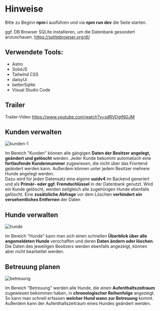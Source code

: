 # Hinweise

Bitte zu Beginn **npm i** ausführen und via **npm run dev** die Seite starten.

ggf. DB Browser SQLite installieren, um die Datenbank gesondert anzuschauen.
https://sqlitebrowser.org/dl/


## Verwendete Tools:

- Astro
- SolidJS
- Tailwind CSS
- daisyUi
- betterSqlite
- Visual Studio Code

## Trailer
Trailer-Video https://www.youtube.com/watch?v=sdRVOgtNGJM


## Kunden verwalten
![kunden-1](https://github.com/KathSchra/CRM_Hundebetreuung/assets/132889946/344cf68b-3623-42e4-b55a-5f912db944c6)

Im Bereich "Kunden" können alle gängigen **Daten der Besitzer angelegt, geändert und gelöscht** werden.
Jeder Kunde bekommt automatisch eine **fortlaufende Kundennummer** zugewiesen, die nicht über das Frontend geändert werden kann.
Außerdem können unter jedem Besitzer mehrere Hunde angelegt werden. <br>
Dazu wird für jeden Datensatz eine eigene **uuidv4** im Backend generiert und als **Primär- oder ggf. Fremdschlüssel** in der Datenbank genutzt.
Wird ein Kunde gelöscht, werden zeitgleich alle zugehörigen Hunde ebenfalls gelöscht. Eine **zusätzliche Abfrage** vor dem Löschen **verhindert ein versehentliches Entfernen** der Daten


## Hunde verwalten
![hunde](https://github.com/KathSchra/CRM_Hundebetreuung/assets/132889946/d08e0cae-49d4-44d7-a48f-1926f8f8161f)

Im Bereich "Hunde" kann man sich einen schnellen **Überblick über alle angemeldeten Hunde** verschaffen und deren **Daten ändern oder löschen**. Die Daten des jeweiligen Besitzers werden ebenfalls angezeigt, können aber nicht bearbeitet werden.


## Betreuung planen
![betreuung](https://github.com/KathSchra/CRM_Hundebetreuung/assets/132889946/58d07e48-4528-4dc1-b000-5decf2044ef3)

Im Bereich "Betreuung" werden alle Hunde, die einen **Aufenthaltszeitraum** zugewiesen bekommen haben, in **chronologischer Reihenfolge** angezeigt. So kann man schnell erfassen **welcher Hund wann zur Betreuung** kommt. <br>
Außerdem kann der Aufenthaltszeitraum eines Hundes geändert werden.
